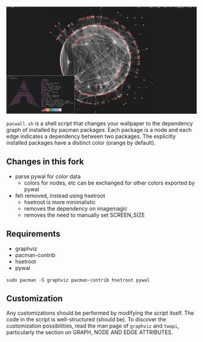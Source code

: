 ![screenshot](./screenshot.png)

`pacwall.sh` is a shell script that changes your wallpaper to the dependency graph of installed by pacman packages. Each package is a node and each edge indicates a dependency between two packages. The explicitly installed packages have a distinct color (orange by default).

## Changes in this fork
- parse pywal for color data
	- colors for nodes, etc can be exchanged for other colors exported by pywal
- feh removed, instead using hsetroot
	- hsetroot is more minimalistic
	- removes the dependency on imagemagic
	- removes the need to manually set SCREEN_SIZE

## Requirements
- graphviz
- pacman-contrib
- hsetroot
- pywal

`sudo pacman -S graphviz pacman-contrib hsetroot pywal`

## Customization
Any customizations should be performed by modifying the script itself. The code in the script is well-structured (should be). To discover the customization possibilities, read the man page of `graphviz` and `twopi`, particularly the section on GRAPH, NODE AND EDGE ATTRIBUTES.
